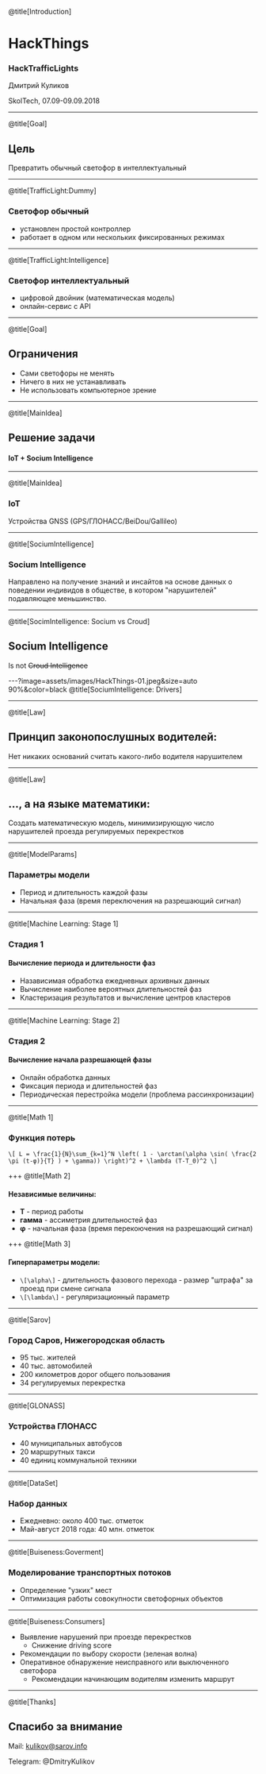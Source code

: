 @title[Introduction]
# HackThings
### HackTrafficLights

Дмитрий Куликов

SkolTech, 07.09-09.09.2018

---
@title[Goal]

## Цель
Превратить обычный светофор в интеллектуальный

---
@title[TrafficLight:Dummy]
### Светофор обычный
- установлен простой контроллер
- работает в одном или нескольких фиксированных режимах

---
@title[TrafficLight:Intelligence]
### Светофор интеллектуальный
- цифровой двойник (математическая модель)
- онлайн-сервис с API

---
@title[Goal]

## Ограничения
- Сами светофоры не менять
- Ничего в них не устанавливать
- Не использовать компьютерное зрение

---
@title[MainIdea]

## Решение задачи
#### IoT + Socium Intelligence

---
@title[MainIdea]

### IoT
Устройства GNSS (GPS/ГЛОНАСС/BeiDou/Gallileo)

---
@title[SociumIntelligence]
### Socium Intelligence

Направлено на получение знаний и инсайтов на основе данных о поведении
индивидов в обществе, в котором "нарушителей" подавляющее
меньшинство.

---
@title[SocimIntelligence: Socium vs Croud]
## Socium Intelligence

Is not ~~Croud Intelligence~~

---?image=assets/images/HackThings-01.jpeg&size=auto 90%&color=black @title[SociumIntelligence: Drivers]

---
@title[Law]
## Принцип законопослушных водителей:

Нет никаких оснований считать какого-либо водителя нарушителем

---
@title[Law]
## ..., а на языке математики:

Создать математическую модель, минимизирующую число нарушителей проезда регулируемых перекрестков

---
@title[ModelParams]

### Параметры модели
- Период и длительность каждой фазы
- Начальная фаза (время переключения на разрешающий сигнал)

---
@title[Machine Learning: Stage 1]

### Стадия 1
#### Вычисление периода и длительности фаз
- Назависимая обработка ежедневных архивных данных
- Вычисление наиболее вероятных длительностей фаз
- Кластеризация результатов и вычисление центров кластеров

---
@title[Machine Learning: Stage 2]

### Стадия 2
#### Вычисление начала разрешающей фазы
- Онлайн обработка данных
- Фиксация периода и длительностей фаз
- Периодическая перестройка модели (проблема рассинхронизации) 

---
@title[Math 1]

### Функция потерь
`\[
L = \frac{1}{N}\sum_{k=1}^N \left( 1 - \arctan(\alpha \sin( \frac{2 \pi (t-φ)}{T} ) + \gamma)) \right)^2 + \lambda (T-T_0)^2
\]`

+++
@title[Math 2]

#### Независимые величины:
- **T** - период работы
- **гамма** - ассиметрия длительностей фаз 
- **φ** - начальная фаза (время перекоючения на разрешающий сигнал)

+++
@title[Math 3]
#### Гиперпараметры модели:
- `\[\alpha\]` - длительность фазового перехода - размер "штрафа" за проезд при смене сигнала
- `\[\lambda\]` - регуляризационный параметр

---
@title[Sarov]
### Город Саров, Нижегородская область
- 95 тыс. жителей
- 40 тыс. автомобилей
- 200 километров дорог общего пользования
- 34 регулируемых перекрестка

---
@title[GLONASS]
### Устройства ГЛОНАСС
- 40 муниципальных автобусов
- 20 маршрутных такси
- 40 единиц коммунальной техники

---
@title[DataSet]
### Набор данных
- Ежедневно: около 400 тыс. отметок
- Май-август 2018 года: 40 млн. отметок

---
@title[Buiseness:Goverment]

### Моделирование транспортных потоков
- Определение "узких" мест
- Оптимизация работы совокупности светофорных объектов

---
@title[Buiseness:Consumers]

- Выявление нарушений при проезде перекрестков
  - Снижение driving score
- Рекомендации по выбору скорости (зеленая волна)
- Оперативное обнаружение неисправного или выключенного светофора
  - Рекомендации начинающим водителям изменить маршрут

---
@title[Thanks]
## Спасибо за внимание

Mail: kulikov@sarov.info

Telegram: @DmitryKulikov

